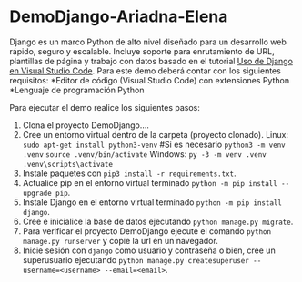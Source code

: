 # DemoDjango-Ariadna-Elena

Django es un marco Python de alto nivel diseñado para un desarrollo web rápido, seguro y escalable. Incluye soporte para enrutamiento de URL, plantillas de página y trabajo con datos basado en el tutorial [Uso de Django en Visual Studio Code](https://code.visualstudio.com/docs/python/tutorial-django).
Para este demo deberá contar con los siguientes requisitos:
*Editor de código (Visual Studio Code) con extensiones Python
*Lenguaje de programación Python

Para ejecutar el demo realice los siguientes pasos:

1. Clona el proyecto DemoDjango....
2. Cree un entorno virtual dentro de la carpeta (proyecto clonado).
    Linux:
    `sudo apt-get install python3-venv`  #Si es necesario
    `python3 -m venv .venv`
    `source .venv/bin/activate`
    Windows:
    `py -3 -m venv .venv`
    `.venv\scripts\activate`
3. Instale paquetes con `pip3 install -r requirements.txt`.
4. Actualice pip en el entorno virtual terminado `python -m pip install --upgrade pip`.
5. Instale Django en el entorno virtual terminado `python -m pip install django`.
6. Cree e inicialice la base de datos ejecutando `python manage.py migrate`.
7. Para verificar el proyecto DemoDjango ejecute el comando `python manage.py runserver` y copie la url en un navegador.
8. Inicie sesión con `django` como usuario y contraseña o bien, cree un superusuario ejecutando `python manage.py createsuperuser --username=<username> --email=<email>`.